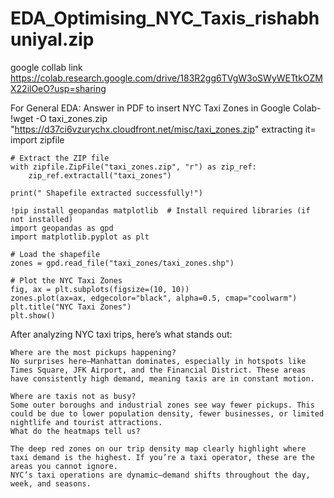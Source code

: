 # EDA_Optimising_NYC_Taxis_rishabhuniyal.zip
google collab link https://colab.research.google.com/drive/183R2gg6TVgW3oSWyWETtkOZMX22ilOeO?usp=sharing

For General EDA: Answer in PDF
to insert  NYC Taxi Zones in Google Colab-
    !wget -O taxi_zones.zip "https://d37ci6vzurychx.cloudfront.net/misc/taxi_zones.zip"
  extracting it= 
    import zipfile
    
    # Extract the ZIP file
    with zipfile.ZipFile("taxi_zones.zip", "r") as zip_ref:
        zip_ref.extractall("taxi_zones")
    
    print(" Shapefile extracted successfully!")
  
    !pip install geopandas matplotlib  # Install required libraries (if not installed)
    import geopandas as gpd
    import matplotlib.pyplot as plt
    
    # Load the shapefile
    zones = gpd.read_file("taxi_zones/taxi_zones.shp")
    
    # Plot the NYC Taxi Zones
    fig, ax = plt.subplots(figsize=(10, 10))
    zones.plot(ax=ax, edgecolor="black", alpha=0.5, cmap="coolwarm")
    plt.title("NYC Taxi Zones")
    plt.show()

After analyzing NYC taxi trips, here’s what stands out:

    Where are the most pickups happening?
    No surprises here—Manhattan dominates, especially in hotspots like Times Square, JFK Airport, and the Financial District. These areas have consistently high demand, meaning taxis are in constant motion.
    
    Where are taxis not as busy?
    Some outer boroughs and industrial zones see way fewer pickups. This could be due to lower population density, fewer businesses, or limited nightlife and tourist attractions.
    What do the heatmaps tell us?
    
    The deep red zones on our trip density map clearly highlight where taxi demand is the highest. If you’re a taxi operator, these are the areas you cannot ignore.
    NYC’s taxi operations are dynamic—demand shifts throughout the day, week, and seasons.


